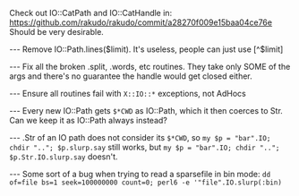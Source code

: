 Check out IO::CatPath and IO::CatHandle in:
https://github.com/rakudo/rakudo/commit/a28270f009e15baa04ce76e
Should be very desirable.


--- Remove IO::Path.lines($limit). It's useless, people can just use [^$limit]

--- Fix all the broken .split, .words, etc routines. They take only SOME of the args and there's no guarantee the handle would get closed either.

--- Ensure all routines fail with `X::IO::*` exceptions, not AdHocs


--- Every new IO::Path gets `$*CWD` as IO::Path, which it then coerces to Str.
Can we keep it as IO::Path always instead?


--- .Str of an IO path does not consider its `$*CWD`, so
`my $p = "bar".IO; chdir ".."; $p.slurp.say` still works, but
`my $p = "bar".IO; chdir ".."; $p.Str.IO.slurp.say` doesn't.


--- Some sort of a bug when trying to read a sparsefile in bin mode:
`dd of=file bs=1 seek=100000000 count=0; perl6 -e '"file".IO.slurp(:bin)`
